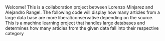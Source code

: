 Welcome! This is a collaboration project between Lorenzo Minjarez and Alejandro Rangel. The following code will display how many articles from a large data base are more liberal/conservative depending on the source. This is a machine learning project that handles large databases and determines how many articles from the given data fall into their respective category
